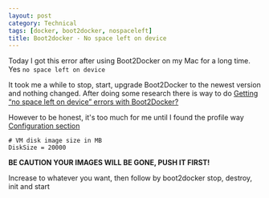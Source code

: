 ```yaml
---
layout: post
category: Technical
tags: [docker, boot2docker, nospaceleft]
title: Boot2docker - No space left on device
---
```


Today I got this error after using Boot2Docker on my Mac for a long time. Yes `no space left on device`	

It took me a while to stop, start, upgrade Boot2Docker to the newest version and nothing changed. After doing some research there is way to do [Getting “no space left on device” errors with Boot2Docker?](https://docs.docker.com/articles/b2d_volume_resize/) 

However to be honest, it's too much for me until I found the profile way [Configuration section](https://github.com/boot2docker/boot2docker-cli)

	# VM disk image size in MB
	DiskSize = 20000

**BE CAUTION YOUR IMAGES WILL BE GONE, PUSH IT FIRST!**

Increase to whatever you want, then follow by boot2docker stop, destroy, init and start 